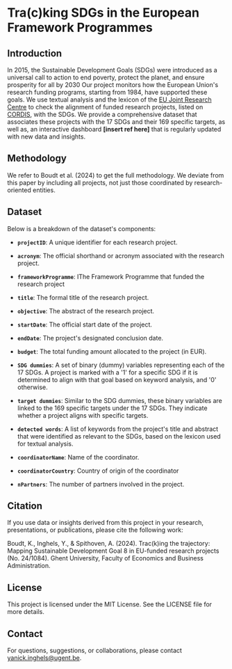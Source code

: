 # Tra(c)king SDGs in the European Framework Programmes
## Introduction
In 2015, the Sustainable Development Goals (SDGs) were introduced as a universal call to action to end poverty, protect the planet, and ensure prosperity for all by 2030
Our project monitors how the European Union's research funding programs, starting from 1984, have supported these goals.
We use textual analysis and the lexicon of the [EU Joint Research Centre](https://knowsdgs.jrc.ec.europa.eu/sdgmapper) to check the alignment of funded research projects, listed on [CORDIS](https://cordis.europa.eu/), with the SDGs.
We provide a comprehensive dataset that associates these projects with the 17 SDGs and their 169 specific targets, as well as, an interactive dashboard **[insert ref here]** that is regularly updated with new data and insights. 

## Methodology
We refer to Boudt et al. (2024) to get the full methodology. We deviate from this paper by including all projects, not just those coordinated by research-oriented entities.

## Dataset
Below is a breakdown of the dataset's components:

- **`projectID`**: A unique identifier for each research project.

- **`acronym`**: The official shorthand or acronym associated with the research project.

- **`frameworkProgramme`**: IThe Framework Programme that funded the research project

- **`title`**: The formal title of the research project.

- **`objective`**: The abstract of the research project.

- **`startDate`**: The official start date of the project.

- **`endDate`**: The project's designated conclusion date.

- **`budget`**: The total funding amount allocated to the project (in EUR).

- **`SDG dummies`**: A set of binary (dummy) variables representing each of the 17 SDGs. A project is marked with a '1' for a specific SDG if it is determined to align with that goal based on keyword analysis, and '0' otherwise. 

- **`target dummies`**: Similar to the SDG dummies, these binary variables are linked to the 169 specific targets under the 17 SDGs. They indicate whether a project aligns with specific targets.

- **`detected words`**: A list of keywords from the project's title and abstract that were identified as relevant to the SDGs, based on the lexicon used for textual analysis. 

- **`coordinatorName`**: Name of the coordinator.

- **`coordinatorCountry`**: Country of origin of the coordinator
 
- **`nPartners`**: The number of partners involved in the project.

## Citation
If you use data or insights derived from this project in your research, presentations, or publications, please cite the following work:

Boudt, K., Inghels, Y., & Spithoven, A. (2024). Trac(k)ing the trajectory: Mapping Sustainable Development Goal 8 in EU-funded research projects (No. 24/1084). Ghent University, Faculty of Economics and Business Administration.

## License
This project is licensed under the MIT License. See the LICENSE file for more details.

## Contact
For questions, suggestions, or collaborations, please contact yanick.inghels@ugent.be.
